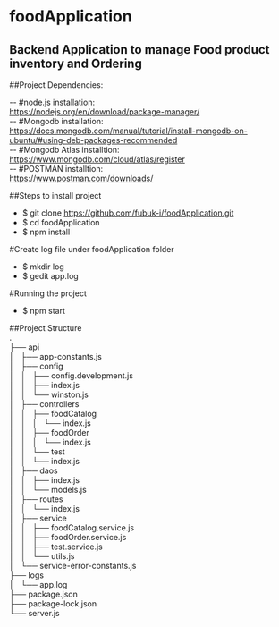 # foodApplication
## Backend Application to manage Food product inventory and Ordering

##Project Dependencies:  

 -- #node.js installation:  
      https://nodejs.org/en/download/package-manager/  
 -- #Mongodb installation:  
      https://docs.mongodb.com/manual/tutorial/install-mongodb-on-ubuntu/#using-deb-packages-recommended  
 -- #Mongodb Atlas installtion:  
      https://www.mongodb.com/cloud/atlas/register  
 -- #POSTMAN installtion:  
      https://www.postman.com/downloads/  
      
 ##Steps to install project  
  - $ git clone https://github.com/fubuk-i/foodApplication.git   
  - $ cd foodApplication    
  - $ npm install  
  
  #Create log file under foodApplication folder  
  - $ mkdir log  
  - $ gedit app.log  
  
  #Running the project  
  - $ npm start  
 
 ##Project Structure  
 .  
├── api  
│   ├── app-constants.js  
│   ├── config  
│   │   ├── config.development.js  
│   │   ├── index.js  
│   │   └── winston.js  
│   ├── controllers  
│   │   ├── foodCatalog  
│   │   │   └── index.js  
│   │   ├── foodOrder  
│   │   │   └── index.js  
│   │   └── test  
│   │       └── index.js  
│   ├── daos  
│   │   ├── index.js  
│   │   └── models.js  
│   ├── routes  
│   │   └── index.js  
│   ├── service  
│   │   ├── foodCatalog.service.js  
│   │   ├── foodOrder.service.js  
│   │   ├── test.service.js  
│   │   └── utils.js  
│   └── service-error-constants.js  
├── logs  
│   └── app.log  
├── package.json  
├── package-lock.json  
└── server.js  

##
